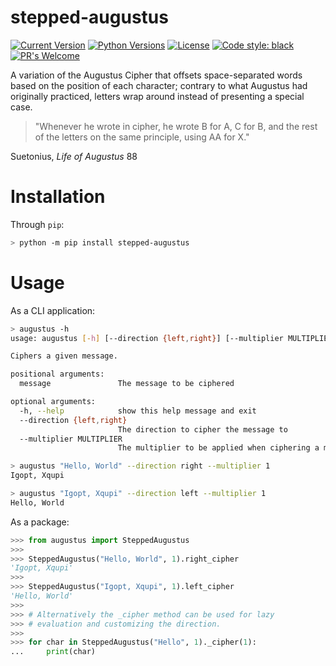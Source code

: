 # stepped-augustus
[![Current Version](https://img.shields.io/pypi/v/stepped-augustus?style=flat)](https://pypi.org/project/stepped-augustus)
[![Python Versions](https://img.shields.io/pypi/pyversions/stepped-augustus?style=flat)](https://pypi.org/project/stepped-augustus)
[![License](https://img.shields.io/pypi/l/stepped-augustus?style=flat)](https://opensource.org/licenses/MIT)
[![Code style: black](https://img.shields.io/badge/code%20style-black-000000.svg)](https://github.com/psf/black)
[![PR's Welcome](https://img.shields.io/badge/PRs-welcome-brightgreen.svg?style=flat)](http://makeapullrequest.com)  


A variation of the Augustus Cipher that offsets space-separated words based on the position of each character; contrary to what Augustus had originally practiced, letters wrap around instead of presenting a special case.


> "Whenever he wrote in cipher, he wrote B for A, C for B, and the rest of the letters on the same principle, using AA for X."

Suetonius, _Life of Augustus_ 88


# Installation
Through `pip`:
```bash
> python -m pip install stepped-augustus
```

# Usage
As a CLI application:
```bash
> augustus -h
usage: augustus [-h] [--direction {left,right}] [--multiplier MULTIPLIER] message

Ciphers a given message.

positional arguments:
  message               The message to be ciphered

optional arguments:
  -h, --help            show this help message and exit
  --direction {left,right}
                        The direction to cipher the message to
  --multiplier MULTIPLIER
                        The multiplier to be applied when ciphering a message

> augustus "Hello, World" --direction right --multiplier 1
Igopt, Xqupi

> augustus "Igopt, Xqupi" --direction left --multiplier 1
Hello, World
```
As a package:
```python
>>> from augustus import SteppedAugustus
>>>
>>> SteppedAugustus("Hello, World", 1).right_cipher
'Igopt, Xqupi'
>>>
>>> SteppedAugustus("Igopt, Xqupi", 1).left_cipher
'Hello, World'
>>>
>>> # Alternatively the _cipher method can be used for lazy
>>> # evaluation and customizing the direction.
>>>
>>> for char in SteppedAugustus("Hello", 1)._cipher(1):
...     print(char)
```

